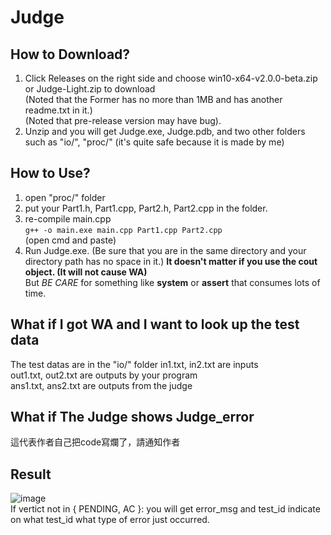 Judge
===

How to Download?
---
1. Click Releases on the right side and choose win10-x64-v2.0.0-beta.zip or Judge-Light.zip to download \
    (Noted that the Former has no more than 1MB and has another readme.txt in it.) \
    (Noted that pre-release version may have bug).
2. Unzip and you will get Judge.exe, Judge.pdb, and two other folders such as "io/", "proc/" (it's quite safe because it is made by me)

How to Use?
---
1. open "proc/" folder
2. put your Part1.h, Part1.cpp, Part2.h, Part2.cpp in the folder.
3. re-compile main.cpp \
    ```g++ -o main.exe main.cpp Part1.cpp Part2.cpp``` \
    (open cmd and paste)
4. Run Judge.exe. (Be sure that you are in the same directory and your directory path has no space in it.)
**It doesn't matter if you use the cout object. (It will not cause WA)** \
But *BE CARE* for something like **system** or **assert** that consumes lots of time.

What if I got WA and I want to look up the test data
---
The test datas are in the "io/" folder
in1.txt, in2.txt are inputs \
out1.txt, out2.txt are outputs by your program \
ans1.txt, ans2.txt are outputs from the judge

What if The Judge shows Judge_error
---
這代表作者自己把code寫爛了，請通知作者

Result
---
![image](https://user-images.githubusercontent.com/51773435/171774210-65e68feb-1a4a-4e10-b4e2-b657e319d962.png) \
If vertict not in { PENDING, AC }:
    you will get error_msg and test_id indicate on what test_id what type of error just occurred.
